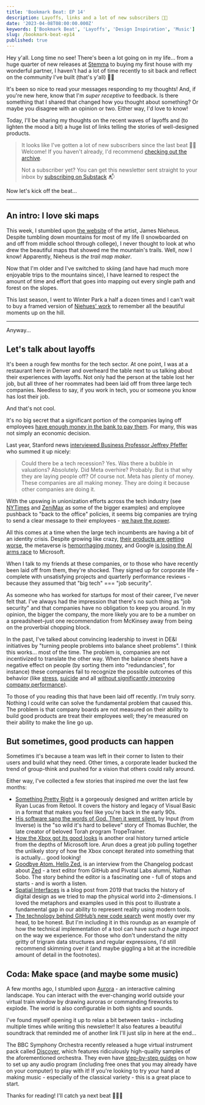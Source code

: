 ```yaml
---
title: 'Bookmark Beat: EP 14'
description: Layoffs, links and a lot of new subscribers 👋🏼
date: '2023-04-08T08:00:00.000Z'
keywords: ['Bookmark Beat', 'Layoffs', 'Design Inspiration', 'Music']
slug: /bookmark-beat-ep14
published: true
---
```


Hey y'all. Long time no see! There's been a lot going on in my life... from a huge quarter of new releases at [Stemma](https://dreamindani.com/archive/more-than-a-makeover-a-behind-the-scenes-look-at-stemmas-redesign) to buying my first house with my wonderful partner, I haven't had a lot of time recently to sit back and reflect on the community I've built (that's y'all) 🙏🏼

It's been so nice to read your messages responding to my thoughts! And, if you're new here, know that I'm *super receptive* to feedback. Is there something that I shared that changed how you thought about something? Or maybe you disagree with an opinion or two. Either way, I'd love to know!

Today, I'll be sharing my thoughts on the recent waves of layoffs and (to lighten the mood a bit) a huge list of links telling the stories of well-designed products.

> It looks like I've gotten a lot of new subscribers since the last beat 👋🏼 Welcome! If you haven't already, I'd recommend [checking out the archive](https://bookmarkbeat.substack.com/archive).
> 
> Not a subscriber yet? You can get this newsletter sent straight to your inbox by [subscribing on Substack](https://bookmarkbeat.substack.com/?showWelcome=true) 📬

Now let's kick off the beat...

---

## An intro: I love ski maps

This week, I stumbled upon [the website](https://jamesniehues.com/) of the artist, James Nieheus. Despite tumbling down mountains for most of my life (I snowboarded on and off from middle school through college), I never thought to look at who drew the beautiful maps that showed me the mountain's trails. Well, now I know! Apparently, Nieheus is _the trail map maker_.

Now that I'm older and I've switched to skiing (and have had much more enjoyable trips to the mountains since), I have learned to respect the amount of time and effort that goes into mapping out every single path and forest on the slopes.

This last season, I went to Winter Park a half a dozen times and I can't wait to buy a framed version of [Niehues\' work](https://jamesniehues.com/products/winter-park-ski-map) to remember all the beautiful moments up on the hill.

---

Anyway...

## Let's talk about layoffs

It's been a rough few months for the tech sector. At one point, I was at a restaurant here in Denver and overheard the table next to us talking about their experiences with layoffs. Not only had the person at the table lost her job, but all three of her roommates had been laid off from three large tech companies. Needless to say, if you work in tech, you or someone you know has lost their job.

And that's not cool.

It's no big secret that a significant portion of the companies laying off employees [have enough money in the bank to pay them](https://www.mcsweeneys.net/articles/macroeconomic-changes-have-made-it-impossible-for-me-to-want-to-pay-you). For many, this was not simply an economic decision.

Last year, Stanford news [interviewed Business Professor Jeffrey Pfeffer](https://news.stanford.edu/2022/12/05/explains-recent-tech-layoffs-worried/) who summed it up nicely: 

> Could there be a tech recession? Yes. Was there a bubble in valuations? Absolutely. Did Meta overhire? Probably. But is that why they are laying people off? Of course not. Meta has plenty of money. These companies are all making money. They are doing it because other companies are doing it.

With the upswing in unionization efforts across the tech industry (see [NYTimes](https://www.nytimes.com/2022/03/03/business/media/new-york-times-tech-union.html) and [ZeniMax](https://www.hollywoodreporter.com/business/business-news/zenimax-studios-union-microsoft-owned-1235275384/) as some of the bigger examples) and employee pushback to "back to the office" policies, it seems big companies are trying to send a clear message to their employees - [we have the power](https://medium.com/@folletto/power-and-crisis-536f778b4c24).

All this comes at a time when the large tech incumbents are having a bit of an identity crisis. Despite growing like crazy, [their products are getting worse](https://www.businessinsider.com/tech-companies-ruining-apps-websites-internet-worse-google-facebook-amazon-2023-3), the metaverse is [hemorrhaging money](https://www.washingtonpost.com/technology/2023/04/07/meta-developer-salary-metaverse-investment/), and Google [is losing the AI arms race](https://medium.com/@pravse/the-maze-is-in-the-mouse-980c57cfd61a) to Microsoft.

When I talk to my friends at these companies, or to those who have recently been laid off from them, they're shocked. They signed up for corporate life - complete with unsatisfying projects and quarterly performance reviews - because they assumed that "big tech" === "job security".

As someone who has worked for startups for most of their career, I've never felt that. I've always had the impression that there's no such thing as "job security" and that companies have no obligation to keep you around. In my opinion, the bigger the company, the more likely you are to be a number on a spreadsheet–just one recommendation from McKinsey away from being on the proverbial chopping block.

In the past, I've talked about convincing leadership to invest in DE&I initiatives by "turning people problems into balance sheet problems". I think this works... most of the time. The problem is, companies are not incentivized to translate the other way. When the balance sheets have a negative effect on people (by sorting them into "redundancies", for instance) these companies fail to recognize the possible outcomes of this behavior (like [stress](https://www.gsb.stanford.edu/faculty-research/publications/relationship-between-workplace-stressors-mortality-health-costs-united), [suicide](https://news.stanford.edu/2022/12/05/explains-recent-tech-layoffs-worried/#:~:text=layoffs%20can%20increase%20the%20odds%20of%20suicide%20by%20two%20times%20or%20more) and all [without significantly improving company performance](https://www.careerusa.org/resources/career-files/158-resources/career-files/16-must-read-articles/372-lay-off-the-layoffs.html)).

To those of you reading this that have been laid off recently. I'm truly sorry. Nothing I could write can solve the fundamental problem that caused this. The problem is that company boards are not measured on their ability to build good products are treat their employees well; they're measured on their ability to make the line go up.

## But sometimes, good products can happen

Sometimes it's because a team was left in their corner to listen to their users and build what they need. Other times, a corporate leader bucked the trend of group-think and pushed for a vision that others could rally around.

Either way, I've collected a few stories that inspired me over the last few months:
- [Something Pretty Right](https://retool.com/visual-basic/) is a gorgeously designed and written article by Ryan Lucas from Retool. It covers the history and legacy of Visual Basic in a format that makes you feel like you're back in the early 90s.
- [His software sang the words of God. Then it went silent.](https://www.inverse.com/input/features/tropetrainer-thomas-buchler-torah-software) by Input (from Inverse) is the "so wild it's hard to believe" story of Thomas Buchler, the late creator of beloved Torah program TropeTrainer.
- [How the Xbox got its good looks](https://arun.is/blog/xbox/) is another oral history turned article from the depths of Microsoft lore. Arun does a great job pulling together the unlikely story of how the Xbox concept iterated into something that is actually... good looking!
- [Goodbye Atom. Hello Zed.](https://changelog.com/podcast/531) is an interview from the Changelog podcast about [Zed](https://zed.dev/) - a text editor from GitHub and Pivotal Labs alumni, Nathan Sobo. The story behind the editor is a fascinating one - full of stops and starts - and is worth a listen.
- [Spatial Interfaces](https://darkblueheaven.com/spatialinterfaces/?s=09) is a blog post from 2019 that tracks the history of digital design as we tried to map the physical world into 2-dimensions. I loved the metaphors and examples used in this post to illustrate a fundamental gap in our ability to represent reality using modern tools.
- [The technology behind GitHub’s new code search](https://github.blog/2023-02-06-the-technology-behind-githubs-new-code-search/) went mostly over my head, to be honest. But I'm including it in this roundup as an example of how the technical implementation of a tool can have *such a huge impact* on the way we experience. For those who don't understand the nitty gritty of trigram data structures and regular expressions, I'd still recommend skimming over it (and maybe giggling a bit at the incredible amount of detail in the footnotes).

## Coda: Make space (and maybe some music)

A few months ago, I stumbled upon [Aurora](https://www.drawaurora.com/) - an interactive calming landscape. You can interact with the ever-changing world outside your virtual train window by drawing auroras or commanding fireworks to explode. The world is also configurable in both sights and sounds.

I've found myself opening it up to relax a bit between tasks - including multiple times while writing this newsletter! It also features a beautiful soundtrack that reminded me of another link I'll just slip in here at the end...

The BBC Symphony Orchestra recently released a huge virtual instrument pack called [Discover](https://www.spitfireaudio.com/bbc-symphony-orchestra-discover), which features ridiculously high-quality samples of the aforementioned orchestra. They even have [step-by-step guides](https://web.archive.org/web/20220816142935/https://www.spitfireaudio.com/bbcso-discover-resources/) on how to set up any audio program (including free ones that you may already have on your computer) to play with it! If you're looking to try your hand at making music - especially of the classical variety - this is a great place to start.

Thanks for reading! I'll catch ya next beat 🥁😎🥁